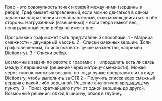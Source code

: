 Граф - это совокупность точек и связей между ними (вершины и ребра).
Граф бывает направленный, если можно двигаться в одном заданном направлении и ненаправленный, если можно двигаться в обе стороны.
Нагруженный (взвешенный) - если ребра имеют вес, ненагруженный если ребра не имеют вес.

Программно граф может быть представлен 3 способами:
1 - Матрица смежности - двумерный массив.
2 - Списки смежных вершин. (Если граф взвешенный, то использовать лучше множество, например Dictionary).
3 - Списки ребер.

Возможные задачи по работе с графами:
1 - Определить есть ли связь между 2 вершинами (решение через матрицу смежности). Можно через список смежных вершин, но тогда лучше представить их в виде Dictionary, чтобы выполнить за O(1)
2 - Получить список всех смежный вершин с какой либо вершиной. Решение аналогично предыдущему пункту.
3 - Поиск кратчайшего пути, от одной вершины до другой. Возможные решения: обход в ширину, обход в глубину.
